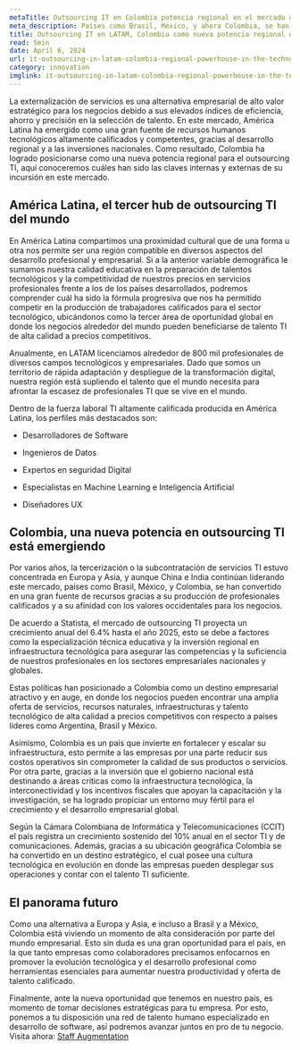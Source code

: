 ```yaml
---
metaTitle: Outsourcing IT en Colombia potencia regional en el mercado de los servicios tecnológicos
meta_description: Países como Brasil, México, y ahora Colombia, se han convertido en una gran fuente de recursos humanos tecnológicos gracias a su generación de profesionales calificados y a su afinidad con los valores occidentales para los negocios.
title: Outsourcing IT en LATAM, Colombia como nueva potencia regional en el mercado de los servicios tecnológicos especializados
read: 5min
date: April 6, 2024
url: it-outsourcing-in-latam-colombia-regional-powerhouse-in-the-technology-services-market
category: innovation
imglink: it-outsourcing-in-latam-colombia-regional-powerhouse-in-the-technology-services-market.jpg
---
```


La externalización de servicios es una alternativa empresarial de alto valor estratégico para los negocios debido a sus elevados índices de eficiencia, ahorro y precisión en la selección de talento. En este mercado, América Latina ha emergido como una gran fuente de recursos humanos tecnológicos altamente calificados y competentes, gracias al desarrollo regional y a las inversiones nacionales. Como resultado, Colombia ha logrado posicionarse como una nueva potencia regional para el outsourcing TI, aquí conoceremos cuáles han sido las claves internas y externas de su incursión en este mercado.

## América Latina, el tercer hub de outsourcing TI del mundo

En América Latina compartimos una proximidad cultural que de una forma u otra nos permite ser una región compatible en diversos aspectos del desarrollo profesional y empresarial. Si a la anterior variable demográfica le sumamos nuestra calidad educativa en la preparación de talentos tecnológicos y la competitividad de nuestros precios en servicios profesionales frente a los de los países desarrollados, podremos comprender cuál ha sido la fórmula progresiva que nos ha permitido competir en la producción de trabajadores calificados para el sector tecnológico, ubicándonos como la tercer área de oportunidad global en donde los negocios alrededor del mundo pueden beneficiarse de talento TI de alta calidad a precios competitivos.

Anualmente, en LATAM licenciamos alrededor de 800 mil profesionales de diversos campos tecnológicos y empresariales. Dado que somos un territorio de rápida adaptación y despliegue de la transformación digital, nuestra región está supliendo el talento que el mundo necesita para afrontar la escasez de profesionales TI que se vive en el mundo.

Dentro de la fuerza laboral TI altamente calificada producida en América Latina, los perfiles más destacados son:

- Desarrolladores de Software

- Ingenieros de Datos

- Expertos en seguridad Digital

- Especialistas en Machine Learning e Inteligencia Artificial

- Diseñadores UX

## Colombia, una nueva potencia en outsourcing TI está emergiendo

Por varios años, la tercerización o la subcontratación de servicios TI estuvo concentrada en Europa y Asia, y aunque China e India continúan liderando este mercado, países como Brasil, México, y Colombia, se han convertido en una gran fuente de recursos gracias a su producción de profesionales calificados y a su afinidad con los valores occidentales para los negocios.

De acuerdo a Statista, el mercado de outsourcing TI proyecta un crecimiento anual del 6.4% hasta el año 2025, esto se debe a factores como la especialización técnica educativa y la inversión regional en infraestructura tecnológica para asegurar las competencias y la suficiencia de nuestros profesionales en los sectores empresariales nacionales y globales.

Estas políticas han posicionado a Colombia como un destino empresarial atractivo y en auge, en donde los negocios pueden encontrar una amplia oferta de servicios, recursos naturales, infraestructuras y talento tecnológico de alta calidad a precios competitivos con respecto a países líderes como Argentina, Brasil y México.

Asimismo, Colombia es un país que invierte en fortalecer y escalar su infraestructura, esto permite a las empresas por una parte reducir sus costos operativos sin comprometer la calidad de sus productos o servicios. Por otra parte, gracias a la inversión que el gobierno nacional está destinando a áreas críticas como la infraestructura tecnológica, la interconectividad y los incentivos fiscales que apoyan la capacitación y la investigación, se ha logrado propiciar un entorno muy fértil para el crecimiento y el desarrollo empresarial global.

Según la Cámara Colombiana de Informática y Telecomunicaciones (CCIT) el país registra un crecimiento sostenido del 10% anual en el sector TI y de comunicaciones. Además, gracias a su ubicación geográfica Colombia se ha convertido en un destino estratégico, el cual posee una cultura tecnológica en evolución en donde las empresas pueden desplegar sus operaciones y contar con el talento TI suficiente.

## El panorama futuro

Como una alternativa a Europa y Asia, e incluso a Brasil y a México, Colombia está viviendo un momento de alta consideración por parte del mundo empresarial. Esto sin duda es una gran oportunidad para el país, en la que tanto empresas como colaboradores precisamos enfocarnos en promover la evolución tecnológica y el desarrollo profesional como herramientas esenciales para aumentar nuestra productividad y oferta de talento calificado.

Finalmente, ante la nueva oportunidad que tenemos en nuestro país, es momento de tomar decisiones estratégicas para tu empresa. Por esto, ponemos a tu disposición una red de talento humano especializado en desarrollo de software, así podremos avanzar juntos en pro de tu negocio. Visita ahora: [Staff Augmentation](https://www.dreamcodesoft.com/es/staff-augmentation)
